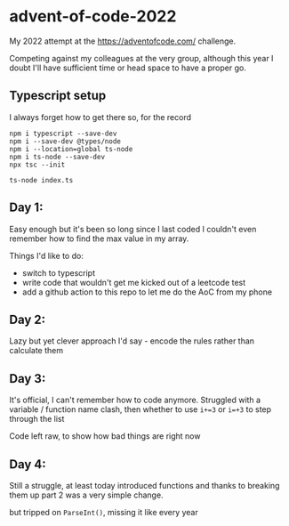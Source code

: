 # advent-of-code-2022
My 2022 attempt at the https://adventofcode.com/ challenge.

Competing against my colleagues at the very group, although this year I doubt I'll have sufficient time or head space to have a proper go.

## Typescript setup

I always forget how to get there so, for the record
```
npm i typescript --save-dev 
npm i --save-dev @types/node
npm i --location=global ts-node
npm i ts-node --save-dev
npx tsc --init

ts-node index.ts
```

## Day 1: 

Easy enough but it's been so long since I last coded I couldn't even remember how to find the max value in my array.

Things I'd like to do:
- switch to typescript
- write code that wouldn't get me kicked out 
of a leetcode test
- add a github action to this repo to let me do the 
AoC from my phone

## Day 2: 

Lazy but yet clever approach I'd say - encode the rules rather than calculate them

## Day 3:

It's official, I can't remember how to code anymore. 
Struggled with a variable / function name clash, then whether to use `i+=3` or `i=+3` to step through the list

Code left raw, to show how bad things are right now

## Day 4:

Still a struggle, at least today introduced functions and thanks to breaking them up part 2 was a very simple change.

but tripped on `ParseInt()`, missing it like every year
